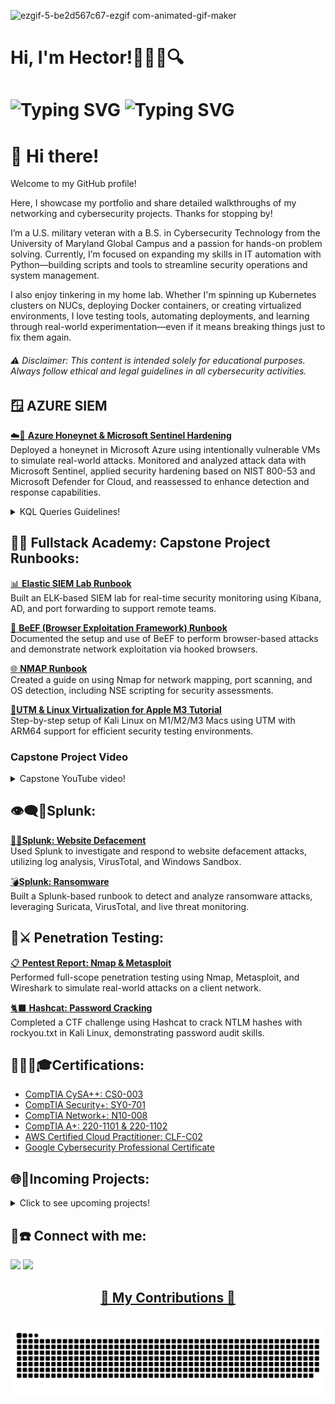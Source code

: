 
![ezgif-5-be2d567c67-ezgif com-animated-gif-maker](https://github.com/reyestech/reyestech/assets/153461962/08dce7bd-4752-4321-b67c-85d0f2a80bd7)


<h1>Hi, I'm Hector!🧑🏿‍💻🔍

<h1 align="left">
    <img src="https://readme-typing-svg.herokuapp.com?font=Fira+Code+Medium&size=35&duration=3500&color=2A8BF7&repeat=false&random=false&width=445&lines=%22Hello%2C+World!%22;Welcome%2C" alt="Typing SVG" />

 <img src="https://readme-typing-svg.herokuapp.com?font=Fira+Code+Medium&size=35&duration=3500&pause=1000&color=2A8BF7&repeat=false&random=false&width=600&lines=+++++++++++++++++++++++++++++++++++;Checkout+my+projects.;Networking+Labs+%F0%9F%9B%9C;Cybersecurity+Portfolio%F0%9F%9B%A1%EF%B8%8F" alt="Typing SVG" />

</h1>

<h1>👋 Hi there!</h1>

<p>Welcome to my GitHub profile! </p>
Here, I showcase my portfolio and share detailed walkthroughs of my networking and cybersecurity projects. Thanks for stopping by!</p>

<p>I’m a U.S. military veteran with a B.S. in Cybersecurity Technology from the University of Maryland Global Campus and a passion for hands-on problem solving. Currently, I’m focused on expanding my skills in IT automation with Python—building scripts and tools to streamline security operations and system management.</p>

<p>I also enjoy tinkering in my home lab. Whether I'm spinning up Kubernetes clusters on NUCs, deploying Docker containers, or creating virtualized environments, I love testing tools, automating deployments, and learning through real-world experimentation—even if it means breaking things just to fix them again.</p>

<h6>⚠️ Disclaimer: 
    This content is intended solely for educational purposes. Always follow ethical and legal guidelines in all cybersecurity activities. </h6>


<h2> 🪟 AZURE SIEM </h2>
    
[☁️🔷 **Azure Honeynet & Microsoft Sentinel Hardening**](https://github.com/reyestech/Azure-Honeynet-and-Sentinel-Hardening-/tree/main)  
Deployed a honeynet in Microsoft Azure using intentionally vulnerable VMs to simulate real-world attacks. Monitored and analyzed attack data with Microsoft Sentinel, applied security hardening based on NIST 800-53 and Microsoft Defender for Cloud, and reassessed to enhance detection and response capabilities.



<details>
    <summary>KQL Queries Guidelines!</summary>
    <div>
      <a href="https://github.com/reyestech/KQL-Queries-Sheet-For-Azure-Honeynet-trap/tree/main">KQL Queries </a><br>
      <!-- Add more links as needed -->
    </div>
  </details>

</h1>

<h2>🐱‍💻 Fullstack Academy: Capstone Project Runbooks:</h2>

[📊 **Elastic SIEM Lab Runbook**](https://github.com/reyestech/Elastic-SIEM-Lab-Runbook)  
Built an ELK-based SIEM lab for real-time security monitoring using Kibana, AD, and port forwarding to support remote teams.

[🐄 **BeEF (Browser Exploitation Framework) Runbook**](https://github.com/reyestech/BeEF-Browser-Exploitation-Framework-Runbook/blob/main/README.md)  
Documented the setup and use of BeEF to perform browser-based attacks and demonstrate network exploitation via hooked browsers.

[🌐 **NMAP Runbook**](https://github.com/reyestech/NMAP-Runbook)  
Created a guide on using Nmap for network mapping, port scanning, and OS detection, including NSE scripting for security assessments.

[🐧**UTM & Linux Virtualization for Apple M3 Tutorial**](https://github.com/reyestech/UTM-Virtual-Machines-for-M1-M2-Mac-Kali-Linux-Tutorial/tree/main)  
Step-by-step setup of Kali Linux on M1/M2/M3 Macs using UTM with ARM64 support for efficient security testing environments.


<h3> Capstone Project Video </h3>
<details>
  <summary>Capstone YouTube video!</summary>
  
  [![YouTube Video](https://img.youtube.com/vi/j60MCJAZG3s/0.jpg)](https://www.youtube.com/watch?v=j60MCJAZG3s)
</details>


<h2>👁️‍🗨️🔬Splunk:</h2>

[🕵️‍♂️**Splunk: Website Defacement**](https://github.com/reyestech/Splunk-Web-Site-Defacement)  
Used Splunk to investigate and respond to website defacement attacks, utilizing log analysis, VirusTotal, and Windows Sandbox.

[💣**Splunk: Ransomware**](https://github.com/reyestech/Splunk-Ransomware)  
Built a Splunk-based runbook to detect and analyze ransomware attacks, leveraging Suricata, VirusTotal, and live threat monitoring.

<h2>🥷⚔️ Penetration Testing:</h2>

[📋 **Pentest Report: Nmap & Metasploit**](https://github.com/reyestech/Nmap-Metasploit-Penetration-Testing-Report)  
Performed full-scope penetration testing using Nmap, Metasploit, and Wireshark to simulate real-world attacks on a client network.

[🐈‍⬛ **Hashcat: Password Cracking**](https://github.com/reyestech/Hashcat/tree/main)  
Completed a CTF challenge using Hashcat to crack NTLM hashes with rockyou.txt in Kali Linux, demonstrating password audit skills.

<h2>🧑‍🎓📜🎓Certifications:</h2>

- [CompTIA CySA++: CS0-003](https://github.com/reyestech/CySACert/blob/de4697c06c882f5b9bc2b1f60aecb32d2ea2ef20/README.md)
- [CompTIA Security+: SY0-701](https://github.com/reyestech/Comptia-Sec-Cert-Image/tree/main)
- [CompTIA Network+: N10-008](https://github.com/reyestech/Network-)
- [CompTIA A+: 220-1101 & 220-1102](https://github.com/reyestech/ComptiA-_Cert/blob/main/README.md)
- [AWS Certified Cloud Practitioner: CLF-C02](https://github.com/reyestech/AWS-Certified-Cloud-Practitioner-Cert)
- [Google Cybersecurity Professional Certificate](https://github.com/reyestech/Google-Cybersecurity-Professional-Certificate/tree/main)



<h2>🌐🍯Incoming Projects:</h2>
<details>
  <summary>Click to see upcoming projects!</summary>
  <div>
    <h3>I will share detailed Runbooks on my current Networking and Security Projects in the upcoming weeks.<br>
    These guides will thoroughly analyze the concepts, best practices, and tools needed to establish and maintain safe and efficient networks in both personal and professional settings.</h3>
    <details>
      <summary>Raspberry Pi 5: All-in-1 HomeLab Build - Pi-hole - Docker containers</summary>
      <div>
        <ul>
          <li><b>Task: Building the Ultimate Home Lab and Home Server using Docker to centralize all my Pi Projects.</b></li>
        </ul>
      </div>
    </details>    
    <details>
      <summary>Portable Raspberry Pi VPN & Wireless Router</summary>
      <div>
        <ul>
          <li><b>Task: Building an on-the-go safe hacking set-up.</b></li>
        </ul>
      </div>
    </details>    
    <!-- Add links or any other additional information below -->
    <!-- Add more links as needed -->
  </div>
</details>


<h2>📧☎️ Connect with me:</h2>

<a href="https://linkedin.com/in/reyestech"><img src="https://img.shields.io/badge/-LinkedIn-0072b1?&style=for-the-badge&logo=linkedin&logoColor=white" /></a>
<a href="mailto:hmreyes809@gmail.com">
    <img src="https://img.shields.io/badge/Gmail-333333?style=for-the-badge&logo=gmail&logoColor=red" />

<div align="center">
  <h2>🐍 My Contributions 🐍</h2>
  <br>
  <img alt="snake eating my contributions" src="https://raw.githubusercontent.com/salesp07/salesp07/output/github-contribution-grid-snake.svg" />
  
  <br/><br/><br/>
</div>




